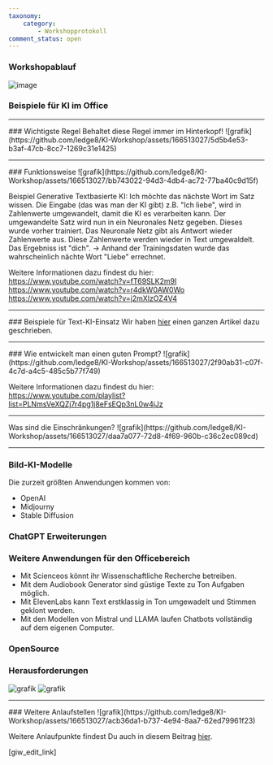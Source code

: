 ```yaml
---
taxonomy:
    category:
        - Workshopprotokoll     
comment_status: open 
---
```


### Workshopablauf
![image](https://github.com/ledge8/KI-Workshop/assets/166513027/4aefa3ff-f35b-401b-baa2-21b35862398c)

### Beispiele für KI im Office
<!-- Link zu Präsentation einfügen 
Inhalt:
TextBots als Gesprächspartner
Audio to Text
Text to Audio
Bildererstellung
Recherche via Stdsjf.io
-->


<hr>
### Wichtigste Regel
Behaltet diese Regel immer im Hinterkopf!
![grafik](https://github.com/ledge8/KI-Workshop/assets/166513027/5d5b4e53-b3af-47cb-8cc7-1269c31e1425)


<hr>
### Funktionsweise
<!-- Dringend verbessern https://github.com/ledge8/KI-Workshop/issues/10#issue-2257093704 -->
![grafik](https://github.com/ledge8/KI-Workshop/assets/166513027/bb743022-94d3-4db4-ac72-77ba40c9d15f)



Beispiel Generative Textbasierte KI:
Ich möchte das nächste Wort im Satz wissen.
Die Eingabe (das was man der KI gibt) z.B. "Ich liebe", wird in Zahlenwerte umgewandelt, damit die KI es verarbeiten kann.
Der umgewandelte Satz wird nun in ein Neuronales Netz gegeben.
Dieses wurde vorher trainiert.
Das Neuronale Netz gibt als Antwort wieder Zahlenwerte aus.
Diese Zahlenwerte werden wieder in Text umgewaldelt.
Das Ergebniss ist "dich".
-> Anhand der Trainingsdaten wurde das wahrscheinlich nächte Wort "Liebe" errechnet.

Weitere Informationen dazu findest du hier:
https://www.youtube.com/watch?v=fT69SLK2m9I
https://www.youtube.com/watch?v=r4dkW0AW0Wo
https://www.youtube.com/watch?v=j2mXlzOZ4V4


<hr>
### Beispiele für Text-KI-Einsatz
Wir haben <a href="https://ki-workshop.org/wo-kann-ich-mich-informieren/">hier</a> einen ganzen Artikel dazu geschrieben.

<hr>
### Wie entwickelt man einen guten Prompt?
![grafik](https://github.com/ledge8/KI-Workshop/assets/166513027/2f90ab31-c07f-4c7d-a4c5-485c5b77f749)

Weitere Informationen dazu findest du hier:
https://www.youtube.com/playlist?list=PLNmsVeXQZj7r4pg1j8eFsEQp3nL0w4jJz

<hr> Was sind die Einschränkungen?
![grafik](https://github.com/ledge8/KI-Workshop/assets/166513027/daa7a077-72d8-4f69-960b-c36c2ec089cd)


<hr>

### Bild-KI-Modelle
Die zurzeit größten Anwendungen kommen von:
- OpenAI
- Midjourny
- Stable Diffusion

<!-- mehr aus Bild&TOn Workshop übernehmen -->

### ChatGPT Erweiterungen
<!-- mehr von Text KI Übernehmen -->

### Weitere Anwendungen für den Officebereich

- Mit Scienceos könnt ihr Wissenschaftliche Recherche betreiben.
- Mit dem Audiobook Generator sind güstige Texte zu Ton Aufgaben möglich.
- Mit ElevenLabs kann Text erstklassig in Ton umgewadelt und Stimmen geklont werden.
- Mit den Modellen von Mistral und LLAMA laufen Chatbots vollständig auf dem eigenen Computer.

### OpenSource



### Herausforderungen
![grafik](https://github.com/ledge8/KI-Workshop/assets/166513027/a2804bb6-8ce9-4813-a15c-94ccbda0d8d2 "Wir sammelten, welche Herausforderungen es geben kann")
![grafik](https://github.com/ledge8/KI-Workshop/assets/166513027/7cae0577-9e93-49bf-a03d-0b61b2cfb347)


<hr>
### Weitere Anlaufstellen
![grafik](https://github.com/ledge8/KI-Workshop/assets/166513027/acb36da1-b737-4e94-8aa7-62ed79961f23)

Weitere Anlaufpunkte findest Du auch in diesem Beitrag <a href="https://ki-workshop.org/wo-kann-ich-mich-informieren/">hier</a>. 



[giw_edit_link]
